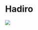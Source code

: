 # Hadiro 

<img src="![image](https://github.com/user-attachments/assets/d41489bd-a789-4d9a-8b01-29b054b9d63d)">
